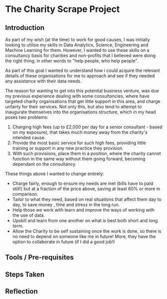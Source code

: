 # The Charity Scrape Project 

## Introduction 
As part of my wish (at the time) to work for good causes, I was initially looking to utilise my skills in Data Analytics, Science, Engineering and Machine Learning for them. However, I wanted to use these skills on a consultancy basis for charities and non-profits that I believed were doing the right thing; in other words to "help people, who help people".  

As part of this goal I wanted to understand how i could acquire the relevant details of these organisations for me to approach and see if they needed any assistance with their data needs.

The reason for wanting to get into this potential business venture, was due my previous experience dealing with some consultancies, where have targeted charity organisations that get little support in this area, and charge unfairly for their services. Not only this, but also tend to attempt to inaugurate themselves into the organisations structure, which in my head poses two problems:

1. Charging high fees (up to £2,000 per day for a senior consultant - based on my exposure), that takes much money away from the charity's intended cause.
2. Provide the most basic service for such high fees, providing little training or support in any new practice they provision.
3. With such provisions, place them in a position, where the charity cannot function in the same way without them going forward, becoming dependant on the consultancy.

These things above I wanted to change entirely:
- Charge fairly, enough to ensure my needs are met (bills have to paid still!) but at a fraction of the price above, saving at least 60% or more in comparison.
- Tailor to what they need, based on real situations that affect them day to day, to save money , time and stress in the long run.
- Help those we work with learn and improve the ways of working with the use of data.
- Upskill and learn from one another on what is best both short and long term.
- Allow the Charity to be self sustaining once the work is done, so there is no need to depend on someone like me in future! More, they have the option to collaborate in future (if I did a good job!)

## Tools / Pre-requisites
## Steps Taken 
## Reflection 
